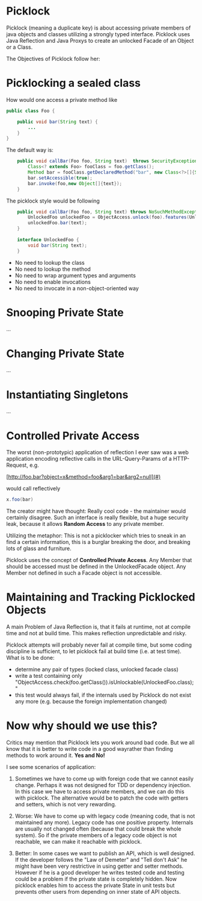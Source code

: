 Picklock
========
Picklock (meaning a duplicate key) is about accessing private members of java objects and classes utilizing a strongly typed interface.
Picklock uses Java Reflection and Java Proxys to create an unlocked Facade of an Object or a Class.   

The Objectives of Picklock follow her:

Picklocking a sealed class
==========================
How would one access a private method like
```Java
public class Foo {

	public void bar(String text) {
		...
	}
}
```

The default way is:
```Java
	public void callBar(Foo foo, String text)  throws SecurityException, NoSuchMethodException, IllegalArgumentException, IllegalAccessException, InvocationTargetException {
		Class<? extends Foo> fooClass = foo.getClass();
		Method bar = fooClass.getDeclaredMethod("bar", new Class<?>[]{String.class});
		bar.setAccessible(true);
		bar.invoke(foo,new Object[]{text});
	}
```

The picklock style would be following
```Java
	public void callBar(Foo foo, String text) throws NoSuchMethodException {
		UnlockedFoo unlockedFoo = ObjectAccess.unlock(foo).features(UnlockedFoo.class);
		unlockedFoo.bar(text);
	}
	
	interface UnlockedFoo {
		void bar(String text);
	}
```

* No need to lookup the class
* No need to lookup the method
* No need to wrap argument types and arguments
* No need to enable invocations
* No need to invocate in a non-object-oriented way

Snooping Private State
======================
...

Changing Private State
======================
...

Instantiating Singletons
========================
...

Controlled Private Access
=========================
The worst (non-prototypic) application of reflection I ever saw was a web application encoding reflective calls in the URL-Query-Params of a HTTP-Request, e.g. 

[http://foo.bar?object=x&method=foo&arg1=bar&arg2=null](#)

would call reflectively 

```Java
x.foo(bar)
```

The creator might have thought: Really cool code - the maintainer would certainly disagree. Such an interface is really flexible, but a huge security leak, because it allows **Random Access** to any private member. 

Utilizing the metaphor: This is not a picklocker which tries to sneak in an find a certain information, this is a burglar breaking the door, and breaking lots of glass and furniture.

Picklock uses the concept of **Controlled Private Access**. Any Member that should be accessed must be defined in the UnlockedFacade object. Any Member not defined in such a Facade object is not accessible.

Maintaining and Tracking Picklocked Objects
===========================================
A main Problem of Java Reflection is, that it fails at runtime, not at compile time and not at build time. This makes reflection unpredictable and risky. 

Picklock attempts will probably never fail at compile time, but some coding discipline is sufficient, to let picklock fail at build time (i.e. at test time). What is to be done:
* determine any pair of types (locked class, unlocked facade class)
* write a test containing only "ObjectAccess.check(foo.getClass()).isUnlockable(UnlockedFoo.class);"
* this test would always fail, if the internals used by Picklock do not exist any more (e.g. because the foreign implementation changed)


Now why should we use this?
===========================
Critics may mention that Picklock lets you work around bad code. But we all know that it is better to write code in a good wayrather than finding methods to work around it. **Yes and No!**

I see some scenarios of application:

1. Sometimes we have to come up with foreign code that we cannot easily change. Perhaps it was not designed for TDD or dependency injection. In this case we have to access private members, and we can do this with picklock. The alternative would be to patch the code with getters and setters, which is not very rewarding.

2. Worse: We have to come up with legacy code (meaning code, that is not maintained any more). Legacy code has one positive property. Internals are usually not changed often (because that could break the whole system). So if the private members of a legacy code object is not reachable, we can make it reachable with picklock.

3. Better: In some cases we want to publish an API, which is well designed. If the developer follows the "Law of Demeter" and "Tell don't Ask" he might have been very restrictive in using getter and setter methods. However if he is a good developer he writes tested code and testing could be a problem if the private state is completely hidden. Now picklock enables him to access the private State in unit tests but prevents other users from depending on inner state of API objects.

